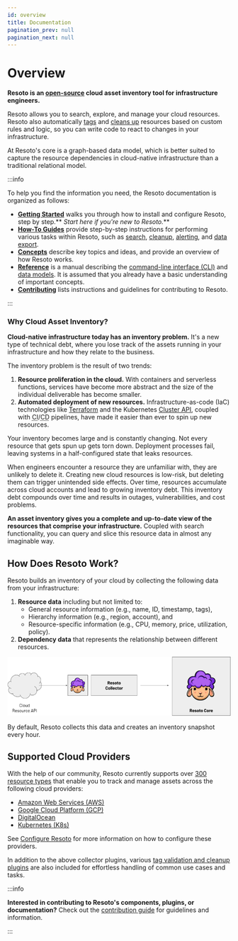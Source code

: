 ```yaml
---
id: overview
title: Documentation
pagination_prev: null
pagination_next: null
---
```


# Overview

**Resoto is an [open-source](https://github.com/someengineering/resoto/blob/main/LICENSE) cloud asset inventory tool for infrastructure engineers.**

Resoto allows you to search, explore, and manage your cloud resources. Resoto also automatically [tags](./concepts/resource-management/tagging.md) and [cleans up](./concepts/resource-management/cleanup.md) resources based on custom rules and logic, so you can write code to react to changes in your infrastructure.

At Resoto's core is a graph-based data model, which is better suited to capture the resource dependencies in cloud-native infrastructure than a traditional relational model.

:::info

To help you find the information you need, the Resoto documentation is organized as follows:

- **[Getting Started](./getting-started/index.md)** walks you through how to install and configure Resoto, step by step.** _Start here if you're new to Resoto._**
- **[How-To Guides](./how-to-guides/index.md)** provide step-by-step instructions for performing various tasks within Resoto, such as [search](./how-to-guides/search/index.md), [cleanup](./how-to-guides/cleanup/index.md), [alerting](./how-to-guides/alerting/index.md), and [data export](./how-to-guides/data-export/index.md).
- **[Concepts](./concepts/index.md)** describe key topics and ideas, and provide an overview of how Resoto works.
- **[Reference](./reference/index.md)** is a manual describing the [command-line interface (CLI)](./reference/cli/index.md) and [data models](./reference/data-models/index.md). It is assumed that you already have a basic understanding of important concepts.
- **[Contributing](./contributing/index.md)** lists instructions and guidelines for contributing to Resoto.

:::

### Why Cloud Asset Inventory?

**Cloud-native infrastructure today has an inventory problem.** It's a new type of technical debt, where you lose track of the assets running in your infrastructure and how they relate to the business.

The inventory problem is the result of two trends:

1. **Resource proliferation in the cloud.** With containers and serverless functions, services have become more abstract and the size of the individual deliverable has become smaller.
2. **Automated deployment of new resources.** Infrastructure-as-code (IaC) technologies like [Terraform](https://terraform.io) and the Kubernetes [Cluster API](https://cluster-api.sigs.k8s.io), coupled with <abbr title="continuous integration">CI</abbr>/<abbr title="continuous deployment">CD</abbr> pipelines, have made it easier than ever to spin up new resources.

Your inventory becomes large and is constantly changing. Not every resource that gets spun up gets torn down. Deployment processes fail, leaving systems in a half-configured state that leaks resources.

When engineers encounter a resource they are unfamiliar with, they are unlikely to delete it. Creating new cloud resources is low-risk, but deleting them can trigger unintended side effects. Over time, resources accumulate across cloud accounts and lead to growing inventory debt. This inventory debt compounds over time and results in outages, vulnerabilities, and cost problems.

**An asset inventory gives you a complete and up-to-date view of the resources that comprise your infrastructure.** Coupled with search functionality, you can query and slice this resource data in almost any imaginable way.

## How Does Resoto Work?

Resoto builds an inventory of your cloud by collecting the following data from your infrastructure:

1. **Resource data** including but not limited to:
   - General resource information (e.g., name, ID, timestamp, tags),
   - Hierarchy information (e.g., region, account), and
   - Resource-specific information (e.g., CPU, memory, price, utilization, policy).
2. **Dependency data** that represents the relationship between different resources.

![](./img/data-collection.png)

By default, Resoto collects this data and creates an inventory snapshot every hour.

## Supported Cloud Providers

With the help of our community, Resoto currently supports over [300 resource types](./reference/data-models/index.md) that enable you to track and manage assets across the following cloud providers:

- [Amazon Web Services (AWS)](./getting-started/configure-resoto/aws.md)
- [Google Cloud Platform (GCP)](./getting-started/configure-resoto/gcp.md)
- [DigitalOcean](./getting-started/configure-resoto/digitalocean.md)
- [Kubernetes (K8s)](./getting-started/configure-resoto/kubernetes.md)

See [Configure Resoto](./getting-started/configure-resoto/index.md) for more information on how to configure these providers.

In addition to the above collector plugins, various [tag validation and cleanup plugins](./reference/components/plugins/index.md) are also included for effortless handling of common use cases and tasks.

:::info

**Interested in contributing to Resoto's components, plugins, or documentation?** Check out the [contribution guide](./contributing/index.md) for guidelines and information.

:::
